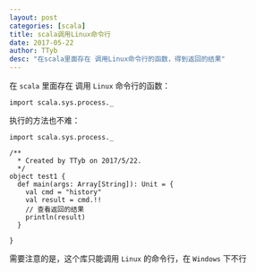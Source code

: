 ```yaml
---
layout: post
categories: [scala]
title: scala调用Linux命令行
date: 2017-05-22
author: TTyb
desc: "在scala里面存在 调用Linux命令行的函数，得到返回的结果"
---
```


在 `scala` 里面存在 调用 `Linux` 命令行的函数：

```
import scala.sys.process._
```

执行的方法也不难：

```
import scala.sys.process._

/**
  * Created by TTyb on 2017/5/22.
  */
object test1 {
  def main(args: Array[String]): Unit = {
    val cmd = "history"
    val result = cmd.!!
    // 查看返回的结果
    println(result)
  }

}
```

需要注意的是，这个库只能调用 `Linux` 的命令行，在 `Windows` 下不行

